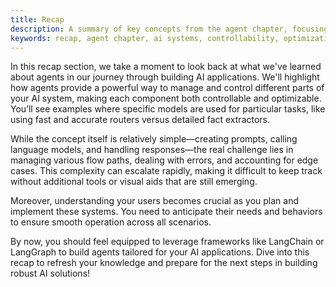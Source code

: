 ```yaml
---
title: Recap
description: A summary of key concepts from the agent chapter, focusing on the simplicity and complexity of managing AI systems through agents.
keywords: recap, agent chapter, ai systems, controllability, optimization, cost management, user needs, langchain, langgraph
---
```


In this recap section, we take a moment to look back at what we've learned about agents in our journey through building AI applications. We'll highlight how agents provide a powerful way to manage and control different parts of your AI system, making each component both controllable and optimizable. You’ll see examples where specific models are used for particular tasks, like using fast and accurate routers versus detailed fact extractors.

While the concept itself is relatively simple—creating prompts, calling language models, and handling responses—the real challenge lies in managing various flow paths, dealing with errors, and accounting for edge cases. This complexity can escalate rapidly, making it difficult to keep track without additional tools or visual aids that are still emerging.

Moreover, understanding your users becomes crucial as you plan and implement these systems. You need to anticipate their needs and behaviors to ensure smooth operation across all scenarios.

By now, you should feel equipped to leverage frameworks like LangChain or LangGraph to build agents tailored for your AI applications. Dive into this recap to refresh your knowledge and prepare for the next steps in building robust AI solutions!